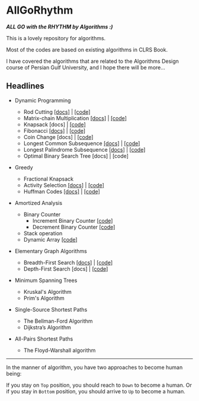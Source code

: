 # AllGoRhythm
***ALL GO with the RHYTHM by Algorithms :)***

This is a lovely repository for algorithms.

Most of the codes are based on existing algorithms in CLRS Book.

I have covered the algorithms that are related to the Algorithms Design course of Persian Gulf University, and I hope there will be more...


## Headlines

- Dynamic Programming
  - Rod Cutting [[docs]](docs/rodCutting.md) | [[code]](src/dynamicProgarmming/rodcut)
  - Matrix-chain Multiplication [[docs]](docs/matrixChain.md) | [[code]](src/dynamicProgarmming/matrixchain) 
  - Knapsack [docs] | [[code]](src/dynamicProgarmming/knapsack)
  - Fibonacci [[docs]](docs/fibonacci.md) | [[code]](src/dynamicProgarmming/fibonacci)
  - Coin Change [docs] | [[code]](src/dynamicProgarmming/coinchange)
  - Longest Common Subsequence [[docs]](docs/longestCommonSubsequence.md) | [[code]](src/dynamicProgarmming/longestcommonsubsequence)
  - Longest Palindrome Subsequence [[docs]](docs/longestPalindromeSubsequence.md) | [[code]](src/dynamicProgarmming/longestpalindromesubsequence)
  - Optimal Binary Search Tree [docs] | [code]


- Greedy 
  - Fractional Knapsack
  - Activity Selection [[docs]](docs/activitySelection.md) | [[code]](src/greedy/activityselection/ActivitySelection.java)
  - Huffman Codes [[docs]](docs/huffman.md) | [[code]](src/greedy/huffman/HuffmanCoding.java)
  

- Amortized Analysis 
  - Binary Counter
    - Increment Binary Counter [[code]](src/amortizedAnalysis/binarycounter/IncrementBinaryCounter.java)
    - Decrement Binary Counter [[code]](src/amortizedAnalysis/binarycounter/DecrementBinaryCounter.java)
  - Stack operation
  - Dynamic Array [[code]](src/amortizedAnalysis/dynamicarray/DynamicArray.java)
  

- Elementary Graph Algorithms
  - Breadth-First Search [[docs]](docs/bredthFirstSearch) | [[code]](src/elementaryGraphAlgoithms/breadthfirstsearch/BreadthFirstSearch.java)
  - Depth-First Search [docs] | [[code]](src/elementaryGraphAlgoithms/depthfirstsearch/DepthFirstSearch.java)


- Minimum Spanning Trees
  - Kruskal's Algorithm
  - Prim's Algorithm


- Single-Source Shortest Paths
  - The Bellman-Ford Algorithm
  - Dijkstra’s Algorithm


- All-Pairs Shortest Paths
  - The Floyd-Warshall algorithm

---
In the manner of algorithm, you have two approaches to become human being:

If you stay on `Top` position, you should reach to `Down` to become a human.
Or if you stay in `Bottom` position, you should arrive to `Up` to become a human. 